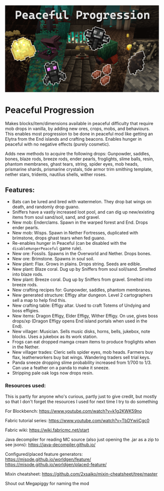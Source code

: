 ![Banner image](images/banner.png)

# Peaceful Progression

Makes blocks/item/dimensions available in peaceful difficulty that require mob drops in vanilla, by adding new ores, crops, mobs, and behaviours. This enables most progression to be done in peaceful mod like getting an Elytra from the End islands and crafting beacons. Enables hunger in peaceful with no negative effects (purely cosmetic).

Adds new methods to acquire the following drops: Gunpowder, saddles, bones, blaze rods, breeze rods, ender pearls, froglights, slime balls, resin, phantom membranes, ghast tears, string, spider eyes, mob heads, prismarine shards, prismarine crystals, tide armor trim smithing template, nether stars, tridents, nautilus shells, wither roses.

## Features:
- Bats can be lured and bred with watermelon. They drop bat wings on death, and randomly drop guano.
- Sniffers have a vastly increased loot pool, and can dig up new/existing items from soul sand/soil, sand, and gravel.
- New mob: Enderclams. Spawn in the warped forest and End. Drops ender pearls.
- New mob: Wisps. Spawn in Nether Fortresses, duplicated with brimstone, drops ghast tears when fed guano.
- Re-enables hunger in Peaceful (can be disabled with the `disableHungerPeaceful` game rule).
- New ore: Fossils. Spawns in the Overworld and Nether. Drops bones.
- New ore: Brimstone. Spawns in soul soil.
- New plant: Flax. Grows in plains. Drops string. Seeds are edible.
- New plant: Blaze coral. Dug up by Sniffers from soul soil/sand. Smelted into blaze rods.
- New plant: Breeze coral. Dug up by Sniffers from gravel. Smelted into breeze rods.
- New crafting recipes for: Gunpowder, saddles, phantom membranes.
- New generated structure: Effigy altar dungeon. Level 2 cartographers sell a map to help find this.
- New crafting table: Effigy altar. Used to craft Totems of Undying and boss effigies.
- New items: Dragon Effigy, Elder Effigy, Wither Effigy. On use, gives boss drops/xp (Dragon Effigy opens End island portals when used in the End).
- New villager: Musician. Sells music disks, horns, bells, jukebox, note blocks. Uses a jukebox as its work station.
- Frogs can eat dropped mamga cream items to produce froglights when in the Nether. 
- New villager trades: Cleric sells spider eyes, mob heads. Farmers buy flax, leatherworkers buy bat wings. Wandering traders sell trial keys.
- Panda sneeze dropping slime probability increased from 1/700 to 1/3. Can use a feather on a panda to make it sneeze.
- Stripping pale oak logs now drops resin.

### Resources used:

This is partly for anyone who's curious, partly just to give credit, but mostly so that I don't forget the resources I used for next time I try to do something

For Blockbench:
https://www.youtube.com/watch?v=k1g2KWK59no

Fabric tutorial series:
https://www.youtube.com/watch?v=TbDYwiiCgc0

Fabric wiki:
https://wiki.fabricmc.net/start

Java decompiler for reading MC source (also just opening the .jar as a zip to see jsons):
https://java-decompiler.github.io/

Configured/placed feature generators:
https://misode.github.io/worldgen/feature/
https://misode.github.io/worldgen/placed-feature/

Mixin cheatsheet:
https://github.com/2xsaiko/mixin-cheatsheet/tree/master

Shout out Megapiggy for naming the mod
